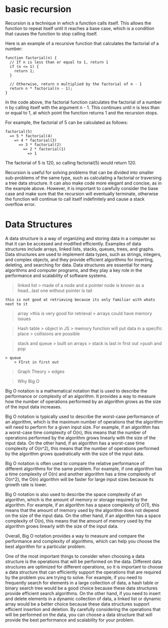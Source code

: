 # basic recursion

Recursion is a technique in which a function calls itself. This allows the function to repeat itself until it reaches a base case, which is a condition that causes the function to stop calling itself.

Here is an example of a recursive function that calculates the factorial of a number:

```
function factorial(n) {
  // If n is less than or equal to 1, return 1
  if (n <= 1) {
    return 1;
  }
  
  // Otherwise, return n multiplied by the factorial of n - 1
  return n * factorial(n - 1);
}
```

In the code above, the factorial function calculates the factorial of a number n by calling itself with the argument n - 1. This continues until n is less than or equal to 1, at which point the function returns 1 and the recursion stops.

For example, the factorial of 5 can be calculated as follows:

```
factorial(5)
  => 5 * factorial(4)
    => 4 * factorial(3)
      => 3 * factorial(2)
        => 2 * factorial(1)
          => 1

```
The factorial of 5 is 120, so calling factorial(5) would return 120.

Recursion is useful for solving problems that can be divided into smaller sub-problems of the same type, such as calculating a factorial or traversing a tree data structure. It can also make code more elegant and concise, as in the example above. However, it is important to carefully consider the base case and make sure that the recursion will eventually terminate, otherwise the function will continue to call itself indefinitely and cause a stack overflow error.

# Data Structures

A data structure is a way of organizing and storing data in a computer so that it can be accessed and modified efficiently. Examples of data structures include arrays, linked lists, stacks, queues, trees, and graphs. Data structures are used to implement data types, such as strings, integers, and complex objects, and they provide efficient algorithms for inserting, deleting, and searching for data. Data structures are essential for many algorithms and computer programs, and they play a key role in the performance and scalability of software systems.

> linked list
    > made of a node and a pointer
    node is known as a head...last one without pointer is tail

    this is not good at retrieving because its only familiar with whats next to it

> array
    >this is very good for retrieval
    > arrays could have memory issues

>Hash table
    > object in JS
    > memory function will put data in a specific place
    > collisions are possible

>stack and queue
    > built on arrays
    > stack is last in first out
        >push and pop
    
    > queue
        > FIrst in first out

>Graph Theory
    > edges


> Why Big O

Big O notation is a mathematical notation that is used to describe the performance or complexity of an algorithm. It provides a way to measure how the number of operations performed by an algorithm grows as the size of the input data increases.

Big O notation is typically used to describe the worst-case performance of an algorithm, which is the maximum number of operations that the algorithm will need to perform for a given input size. For example, if an algorithm has a worst-case time complexity of O(n), this means that the number of operations performed by the algorithm grows linearly with the size of the input data. On the other hand, if an algorithm has a worst-case time complexity of O(n^2), this means that the number of operations performed by the algorithm grows quadratically with the size of the input data.

Big O notation is often used to compare the relative performance of different algorithms for the same problem. For example, if one algorithm has a time complexity of O(n) and another algorithm has a time complexity of O(n^2), the O(n) algorithm will be faster for large input sizes because its growth rate is lower.

Big O notation is also used to describe the space complexity of an algorithm, which is the amount of memory or storage required by the algorithm. For example, if an algorithm has a space complexity of O(1), this means that the amount of memory used by the algorithm does not depend on the size of the input data. On the other hand, if an algorithm has a space complexity of O(n), this means that the amount of memory used by the algorithm grows linearly with the size of the input data.

Overall, Big O notation provides a way to measure and compare the performance and complexity of algorithms, which can help you choose the best algorithm for a particular problem.

One of the most important things to consider when choosing a data structure is the operations that will be performed on the data. Different data structures are optimized for different operations, so it is important to choose a data structure that can efficiently support the operations that are required by the problem you are trying to solve. For example, if you need to frequently search for elements in a large collection of data, a hash table or binary search tree would be a good choice because these data structures provide efficient search algorithms. On the other hand, if you need to insert and delete elements in a dynamic collection of data, a linked list or dynamic array would be a better choice because these data structures support efficient insertion and deletion. By carefully considering the operations that will be performed on the data, you can choose a data structure that will provide the best performance and scalability for your problem.





